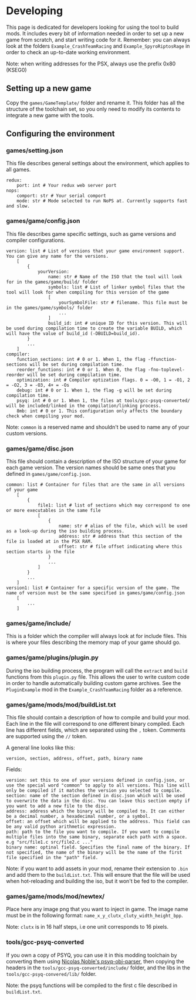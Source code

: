 # Developing
This page is dedicated for developers looking for using the tool to build mods. It includes every bit of information needed in order to set up a new game from scratch, and start writing code for it. Remember: you can always look at the folders `Example_CrashTeamRacing` and `Example_SpyroRiptosRage` in order to check an up-to-date working environment.

Note: when writing addresses for the PSX, always use the prefix 0x80 (KSEG0)

## Setting up a new game
Copy the `games/GameTemplate/` folder and rename it. This folder has all the structure of the toolchain set, so you only need to modify its contents to integrate a new game with the tools.

## Configuring the environment

### games/setting.json
This file describes general settings about the environment, which applies to all games.
```
redux:
    port: int # Your redux web server port
nops:
    comport: str # Your serial comport
    mode: str # Mode selected to run NoPS at. Currently supports fast and slow.
```

### games/game/config.json
This file describes game specific settings, such as game versions and compiler configurations.

```
version: list # List of versions that your game environment support. You can give any name for the versions.
    [
        {
            yourVersion:
                name: str # Name of the ISO that the tool will look for in the games/game/build/ folder
                symbols: list # List of linker symbol files that the tool will look for when compiling for this version of the game
                [
                    yourSymbolFile: str # filename. This file must be in the games/game/symbols/ folder
                    ...
                ]
                build_id: int # unique ID for this version. This will be used during compilation time to create the variable BUILD, which will have the value of build_id (-DBUILD=build_id).
        }
        ...
    ]
compiler:
    function_sections: int # 0 or 1. When 1, the flag -ffunction-sections will be set during compilation time.
    reorder_functions: int # 0 or 1. When 0, the flag -fno-toplevel-reorder will be set during compilation time.
    optimization: int # Compiler optization flags. 0 = -O0, 1 = -O1, 2 = -O2, 3 = -O3, 4+ = -Os
    debug: int # 0 or 1. When 1, the flag -g will be set during compilation time.
    psyq: int # 0 or 1. When 1, the files at tools/gcc-psyq-converted/ will be included/linked in the compilation/linking process.
    8mb: int # 0 or 1. This configuration only affects the boundary check when compiling your mod.
```
Note: `common` is a reserved name and shouldn't be used to name any of your custom versions.

### games/game/disc.json
This file should contain a description of the ISO structure of your game for each game version. The version names should be same ones that you defined in `games/game/config.json`.
```
common: list # Container for files that are the same in all versions of your game
    [
        {
            file1: list # list of sections which may correspond to one or more executables in the same file
            [
                {
                    name: str # alias of the file, which will be used as a look-up during the iso building process.
                    address: str # address that this section of the file is loaded at in the PSX RAM.
                    offset: str # file offset indicating where this section starts in the file
                }
                ...
            ]
        }
        ...
    ]
version1: list # Container for a specific version of the game. The name of version must be the same specified in games/game/config.json
    [
        ...
    ]
```

### games/game/include/
This is a folder which the compiler will always look at for include files. This is where your files describing the memory map of your game should go.

### games/game/plugins/plugin.py
During the iso building process, the program will call the `extract` and `build` functions from this `plugin.py` file. This allows the user to write custom code in order to handle automatically building custom game archives. See the `PluginExample` mod in the `Example_CrashTeamRacing` folder as a reference.

### games/game/mods/mod/buildList.txt
This file should contain a description of how to compile and build your mod. Each line in the file will correspond to one different binary compiled. Each line has different fields, which are separated using the `,` token. Comments are supported using the `//` token.

A general line looks like this:
```
version, section, address, offset, path, binary name
```

Fields:
```
version: set this to one of your versions defined in config.json, or use the special word "common" to apply to all versions. This line will only be compiled if it matches the version you selected to compile.
section: name of the section defined in disc.json which will be used to overwrite the data in the disc. You can leave this section empty if you want to add a new file to the disc.
address: address which the binary will be compiled to. It can either be a decimal number, a hexadecimal number, or a symbol.
offset: an offset which will be applied to the address. This field can be any valid python arithmetic expression.
path: path to the file you want to compile. If you want to compile multiple files into the same binary, separate each path with a space. e.g "src/file1.c src/file2.c ..."
binary name: optinal field. Specifies the final name of the binary. If not specified, the name of the binary will be the name of the first file specified in the "path" field.
```

Note: if you want to add assets in your mod, rename their extension to `.bin` and add them to the `buildList.txt`. This will ensure that the file will be used when hot-reloading and building the iso, but it won't be fed to the compiler.

### games/game/mods/mod/newtex/
Place here any image png that you want to inject in game. The image name must be in the following format: `name_x_y_clutx_cluty_width_height_bpp`.

Note: `clutx` is in 16 half steps, i.e one unit corresponds to 16 pixels.

### tools/gcc-psyq-converted
If you own a copy of PSYQ, you can use it in this modding toolchain by converting them using [Nicolas Noble's psyq-obj-parser](https://github.com/grumpycoders/pcsx-redux/blob/main/src/mips/psyq/README.md), then copying the headers in the `tools/gcc-psyq-converted/include/` folder, and the libs in the `tools/gcc-psyq-convered/lib/` folder.

Note: the psyq functions will be compiled to the first c file described in `buildList.txt`.